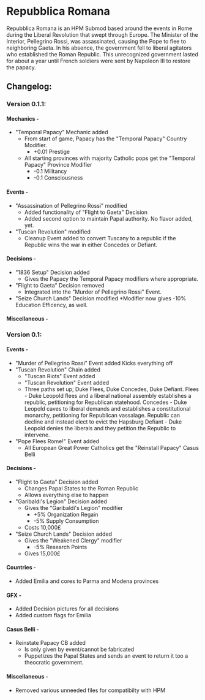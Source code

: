 # Repubblica Romana

Repubblica Romana is an HPM Submod based around the events in Rome during the Liberal Revolution that swept through Europe. The Minister of the Interior, Pellegrino Rossi, was assassinated, causing the Pope to flee to neighboring Gaeta. In his absence, the government fell to liberal agitators who established the Roman Republic. This unrecognized government lasted for about a year until French soldiers were sent by Napoleon III to restore the papacy.

## Changelog:
### Version 0.1.1:
#### Mechanics -
* "Temporal Papacy" Mechanic added
	* From start of game, Papacy has the "Temporal Papacy" Country Modifier.
		* +0.01 Prestige
	* All starting provinces with majority Catholic pops get the "Temporal Papacy" Province Modifier
		* -0.1 Militancy
		* -0.1 Consciousness
#### Events -
* "Assassination of Pellegrino Rossi" modified
	* Added functionality of "Flight to Gaeta" Decision
	* Added second option to maintain Papal authority. No flavor added, yet.
* "Tuscan Revolution" modified
	* Cleanup Event added to convert Tuscany to a republic if the Republic wins the war in either Concedes or Defiant.
#### Decisions -
* "1836 Setup" Decision added
	* Gives the Papacy the Temporal Papacy modifiers where appropriate.
* "Flight to Gaeta" Decision removed
	* Integrated into the "Murder of Pellegrino Rossi" Event.
* "Seize Church Lands" Decision modified
	*Modifier now gives -10% Education Efficency, as well.
#### Miscellaneous -

### Version 0.1:
#### Events -
* "Murder of Pellegrino Rossi" Event added
	Kicks everything off
* "Tuscan Revolution" Chain added
	* "Tuscan Riots" Event added
	* "Tuscan Revolution" Event added
	* Three paths set up; Duke Flees, Duke Concedes, Duke Defiant.
		Flees - Duke Leopold flees and a liberal national assembly establishes a republic, petitioning for Republican statehood.
		Concedes - Duke Leopold caves to liberal demands and establishes a constitutional monarchy, petitioning for Republican vassalage. Republic can decline and instead elect to evict the Hapsburg
		Defiant - Duke Leopold denies the liberals and they petition the Republic to intervene.
* "Pope Flees Rome!" Event added
	* All European Great Power Catholics get the "Reinstall Papacy" Casus Belli
#### Decisions -
* "Flight to Gaeta" Decision added
	* Changes Papal States to the Roman Republic
	* Allows everything else to happen
* "Garibaldi's Legion" Decision added
	* Gives the "Garibaldi's Legion" modifier
		* +5% Organization Regain 
		* -5% Supply Consumption
	* Costs 10,000£
* "Seize Church Lands" Decision added
	* Gives the "Weakened Clergy" modifier
		* -5% Research Points
	* Gives 15,000£
#### Countries -
* Added Emilia and cores to Parma and Modena provinces
#### GFX - 
* Added Decision pictures for all decisions
* Added custom flags for Emilia
#### Casus Belli -
* Reinstate Papacy CB added
	* Is only given by event/cannot be fabricated
	* Puppetizes the Papal States and sends an event to return it too a theocratic government.
#### Miscellaneous -
* Removed various unneeded files for compatibilty with HPM